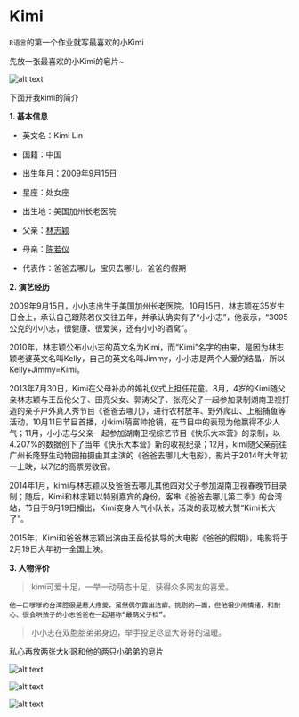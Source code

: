 # Kimi
`R语言`的第一个作业就写最喜欢的小Kimi

先放一张最喜欢的小Kimi的皂片~

![alt text](http://ss14.sinaimg.cn/large/5fe0e4fb492a02d352f4d&690)

下面开我kimi的简介

**1. 基本信息**

 * 英文名：Kimi Lin
 
 * 国籍：中国
 
 * 出生年月：2009年9月15日
 
 * 星座：处女座
 
 * 出生地：美国加州长老医院
 
 * 父亲：[林志颖](http://baike.baidu.com/item/%E6%9E%97%E5%BF%97%E9%A2%96)
 
 * 母亲：[陈若仪](http://baike.baidu.com/item/%E9%99%88%E8%8B%A5%E4%BB%AA)
 
 * 代表作：爸爸去哪儿，宝贝去哪儿，爸爸的假期
 
**2. 演艺经历**

2009年9月15日，小小志出生于美国加州长老医院。10月15日，林志颖在35岁生日会上，承认自己跟陈若仪交往五年，并承认确实有了“小小志”，他表示，“3095公克的小小志，很健康、很爱笑，还有小小的酒窝”。

2010年，林志颖公布小小志的英文名为Kimi，而“Kimi”名字的由来，是因为林志颖老婆英文名叫Kelly，自己的英文名叫Jimmy，小小志是两个人爱的结晶，所以Kelly+Jimmy=Kimi。

2013年7月30日，Kimi在父母补办的婚礼仪式上担任花童。8月，4岁的Kimi随父亲林志颖与王岳伦父子、田亮父女、郭涛父子、张亮父子一起参加录制湖南卫视打造的亲子户外真人秀节目《爸爸去哪儿》，进行农村放羊、野外爬山、上船捕鱼等活动，10月11日节目首播，小kimi萌富帅抢镜，在节目中的表现为他赢得不少人气；11月，小小志与父亲一起参加湖南卫视综艺节目《快乐大本营》的录制，以4.207%的数据创下了当年《快乐大本营》新的收视纪录；12月，kimi随父亲前往广州长隆野生动物园拍摄由其主演的《爸爸去哪儿大电影》，影片于2014年大年初一上映，以7亿的高票房收官。

2014年1月，kimi与林志颖以及爸爸去哪儿其他四对父子参加湖南卫视春晚节目录制；随后，Kimi和林志颖以特别嘉宾的身份，客串《爸爸去哪儿第二季》的台湾站，节目于9月19日播出，Kimi变身人气小队长，活泼的表现被大赞“Kimi长大了”。

2015年，Kimi和爸爸林志颖出演由王岳伦执导的大电影《爸爸的假期》，电影将于2月19日大年初一全国上映。

**3. 人物评价** 

> kimi可爱十足，一举一动萌态十足，获得众多网友的喜爱。

```
他一口嗲嗲的台湾腔很是惹人疼爱，虽然偶尔露出洁癖、挑剔的一面，但他很少闹情绪，和耐心、很会哄孩子的小志爸爸在一起堪称“最萌父子档”。
```

> 小小志在双胞胎弟弟身边，举手投足尽显大哥哥的温暖。

私心再放两张大ki哥和他的两只小弟弟的皂片

![alt text](http://ww1.sinaimg.cn/large/5fe0e4fbjw1f4w4ebk61cj20qo0vz0ys.jpg)

![alt text](http://ww4.sinaimg.cn/mw1024/5fe0e4fbjw1f1e0m9k9ikj20qo0u5ag5.jpg)

![alt text](http://ww1.sinaimg.cn/mw1024/5fe0e4fbjw1eypzvmcynvj20hs0c8jtj.jpg)

